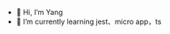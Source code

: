 - 👋 Hi, I’m Yang
- 🌱 I’m currently learning jest、micro app，ts

<!---
yang49519845/yang49519845 is a ✨ special ✨ repository because its `README.md` (this file) appears on your GitHub profile.
You can click the Preview link to take a look at your changes.
--->
